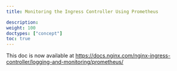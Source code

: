 ```yaml
---
title: Monitoring the Ingress Controller Using Prometheus

description: 
weight: 100
doctypes: ["concept"]
toc: true
---
```



This doc is now available at https://docs.nginx.com/nginx-ingress-controller/logging-and-monitoring/prometheus/